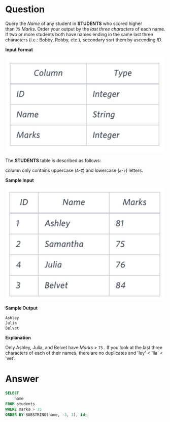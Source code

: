 # Question

Query the *Name* of any student in **STUDENTS** who scored higher than `75` *Marks*. Order your output by the *last three characters* of each name. If two or more students both have names ending in the same last three characters (i.e.: Bobby, Robby, etc.), secondary sort them by ascending *ID*.

**Input Format**

![Untitled](../../../image/HackerRank/Higher_Than_75_Marks/image_0.png)

The **STUDENTS** table is described as follows:

column only contains uppercase (`A`-`Z`) and lowercase (`a`-`z`) letters.

**Sample Input**

![Untitled](../../../image/HackerRank/Higher_Than_75_Marks/image_1.png)

**Sample Output**

```
Ashley
Julia
Belvet
```

**Explanation**

Only Ashley, Julia, and Belvet have *Marks* > `75` . If you look at the last three characters of each of their names, there are no duplicates and 'ley' < 'lia' < 'vet'.

# Answer

```sql
SELECT
    name
FROM students
WHERE marks > 75
ORDER BY SUBSTRING(name, -3, 3), id;
```